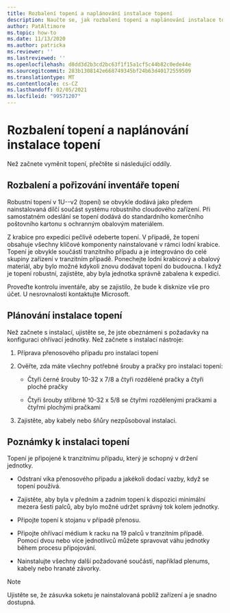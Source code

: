 ```yaml
---
title: Rozbalení topení a naplánování instalace topení
description: Naučte se, jak rozbalení topení a naplánování instalace topení
author: PatAltimore
ms.topic: how-to
ms.date: 11/13/2020
ms.author: patricka
ms.reviewer: ''
ms.lastreviewed: ''
ms.openlocfilehash: d8dd3d2b3cd2bc63f1f15a1cf5c44b82c0ede44e
ms.sourcegitcommit: 283b1308142e668749345bf24b63d40172559509
ms.translationtype: MT
ms.contentlocale: cs-CZ
ms.lasthandoff: 02/05/2021
ms.locfileid: "99571207"
---
```

# <a name="unpack-the-heater-and-plan-the-heater-installation"></a>Rozbalení topení a naplánování instalace topení

Než začnete vyměnit topení, přečtěte si následující oddíly.

## <a name="unpacking-and-taking-inventory-of-the-heater"></a>Rozbalení a pořizování inventáře topení

Robustní topení v 1U--v2 (topení) se obvykle dodává jako předem nainstalovaná dílčí součást systému robustního cloudového zařízení.
Při samostatném odeslání se topení dodává do standardního komerčního poštovního kartonu s ochranným obalovým materiálem.

Z krabice pro expedici pečlivě odeberte topení. V případě, že topení obsahuje všechny klíčové komponenty nainstalované v rámci lodní krabice. Topení je obvykle součástí tranzitního případu a je integrováno do celé skupiny zařízení v tranzitním případě. Ponechejte lodní krabicový a obalový materiál, aby bylo možné kdykoli znovu dodávat topení do budoucna. I když je topení robustní, zajistěte, aby byla jednotka správně zabalena k expedici.

Proveďte kontrolu inventáře, aby se zajistilo, že bude k disknize vše pro účet. U nesrovnalostí kontaktujte Microsoft.

## <a name="heater-installation-planning"></a>Plánování instalace topení

Než začnete s instalací, ujistěte se, že jste obeznámeni s požadavky na konfiguraci ohřívací jednotky. Než začnete s instalací nástroje:

1.  Příprava přenosového případu pro instalaci topení

2.  Ověřte, zda máte všechny potřebné šrouby a pračky pro instalaci topení:

    -   Čtyři černé šrouby 10-32 x 7/8 a čtyři rozdělené pračky a čtyři ploché pračky

    -   Čtyři šrouby stříbrné 10-32 x 5/8 se čtyřmi rozdělenými pračkami a čtyřmi plochými pračkami

3.  Zajistěte, aby kabely nebo šňůry nezpůsoboval instalaci.

## <a name="heater-installation-notes"></a>Poznámky k instalaci topení

Topení je připojené k tranzitnímu případu, který je schopný v držení jednotky.

-   Odstraní víka přenosového případu a jakékoli dodací vazby, když se topení používá.

-   Zajistěte, aby byla v předním a zadním topení k dispozici minimální mezera šesti palců, aby bylo možné udržet správný tok kolem jednotky.

-   Připojte topení k stojanu v případě přenosu.

-   Připojte ohřívací médium k racku na 19 palců v tranzitním případě. Pomocí dvou nebo více jednotlivců můžete spravovat váhu jednotky během procesu připojování.

-   Nainstalujte všechny další požadované součásti, například plenums, kabely nebo hranaté závorky.

> [!NOTE]
> Ujistěte se, že zásuvka soketu je nainstalovaná poblíž zařízení a je snadno dostupná.

